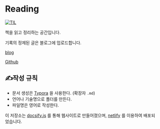 # Reading

<p><a href="https://cyber93-reading.netlify.app"><img src="https://img.shields.io/badge/Site-https%3A%2F%2Fcyber93--reading.netlify.app-blue" alt="TIL" /></a>


책을 읽고 정리하는 공간입니다.

기록의 정제된 글은 블로그에 업로드합니다.

[blog](https://cyber93.tistory.com/)

[Github](https://github.com/cyber93/Reading)

## :writing_hand:작성 규칙

- 문서 생성은 [Typora](https://www.typora.io/) 을 사용한다. (확장자 `.md`)
- 언어나 기술명으로 폴더를 만든다. 
- 파일명은 영어로 작성한다.

이 저장소는 [docsify.js](https://docsify.js.org/#/) 를 통해 웹사이트로 만들어졌으며, [netlify](https://www.netlify.com/) 를 이용하여 배포되었습니다.